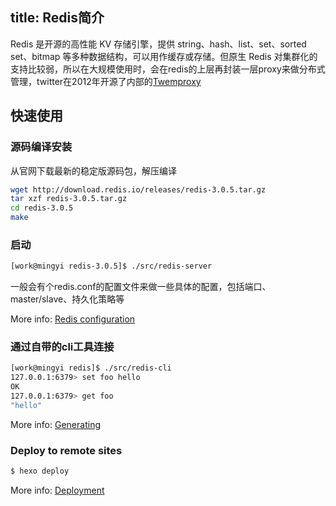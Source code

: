 title: Redis简介
---
Redis 是开源的高性能 KV 存储引擎，提供 string、hash、list、set、sorted set、bitmap 等多种数据结构，可以用作缓存或存储。但原生 Redis 对集群化的支持比较弱，所以在大规模使用时，会在redis的上层再封装一层proxy来做分布式管理，twitter在2012年开源了内部的[Twemproxy](https://github.com/twitter/twemproxy)

## 快速使用

### 源码编译安装
从官网下载最新的稳定版源码包，解压编译
``` bash
wget http://download.redis.io/releases/redis-3.0.5.tar.gz
tar xzf redis-3.0.5.tar.gz
cd redis-3.0.5
make
```

### 启动

``` bash
[work@mingyi redis-3.0.5]$ ./src/redis-server
```
一般会有个redis.conf的配置文件来做一些具体的配置，包括端口、master/slave、持久化策略等

More info: [Redis configuration](http://redis.io/topics/config)

### 通过自带的cli工具连接

``` bash
[work@mingyi redis]$ ./src/redis-cli
127.0.0.1:6379> set foo hello
OK
127.0.0.1:6379> get foo
"hello"
```

More info: [Generating](http://hexo.io/docs/generating.html)

### Deploy to remote sites

``` bash
$ hexo deploy
```

More info: [Deployment](http://hexo.io/docs/deployment.html)
